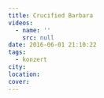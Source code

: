 ```yaml
---
title: Crucified Barbara
videos:
  - name: ''
    src: null
date: 2016-06-01 21:10:22
tags:
  - konzert
city:
location:
cover:
---
```


